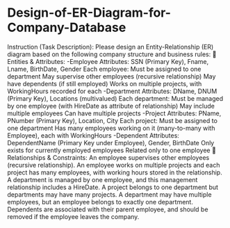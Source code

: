 # Design-of-ER-Diagram-for-Company-Database
 Instruction (Task Description):
Please design an Entity-Relationship (ER) diagram based on the following company structure and business rules:
📌 Entities & Attributes:
-Employee
Attributes: SSN (Primary Key), Fname, Lname, BirthDate, Gender
Each employee:
Must be assigned to one department
May supervise other employees (recursive relationship)
May have dependents (if still employed)
Works on multiple projects, with WorkingHours recorded for each
-Department
Attributes: DName, DNUM (Primary Key), Locations (multivalued)
Each department:
Must be managed by one employee (with HireDate as attribute of relationship)
May include multiple employees
Can have multiple projects
-Project
Attributes: PName, PNumber (Primary Key), Location, City
Each project:
Must be assigned to one department
Has many employees working on it (many-to-many with Employee), each with WorkingHours
-Dependent
Attributes: DependentName (Primary Key under Employee), Gender, BirthDate
Only exists for currently employed employees
Related only to one employee
🔁 Relationships & Constraints:
An employee supervises other employees (recursive relationship).
An employee works on multiple projects and each project has many employees, with working hours stored in the relationship.
A department is managed by one employee, and this management relationship includes a HireDate.
A project belongs to one department but departments may have many projects.
A department may have multiple employees, but an employee belongs to exactly one department.
Dependents are associated with their parent employee, and should be removed if the employee leaves the company.
